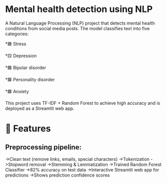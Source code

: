 # Mental health detection using NLP

A Natural Language Processing (NLP) project that detects mental health conditions from social media posts.
The model classifies text into five categories:

*🟦 Stress

*🟨 Depression

*🟩 Bipolar disorder

*🟥 Personality disorder

*🟪 Anxiety

This project uses TF-IDF + Random Forest to achieve high accuracy and is deployed as a Streamlit web app.

# 🚀 Features

## Preprocessing pipeline:

->Clean text (remove links, emails, special characters)
->Tokenization
->Stopword removal
->Stemming & Lemmatization
->Trained Random Forest Classifier
->82% accuracy on test data
->Interactive Streamlit web app for predictions
->Shows prediction confidence scores

